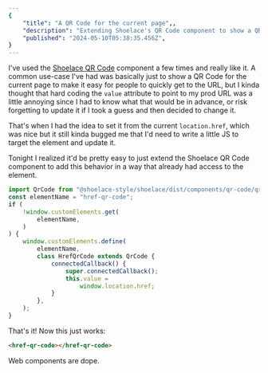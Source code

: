 ```yaml
---
{
	"title": "A QR Code for the current page",,
	"description": "Extending Shoelace's QR Code component to show a QR Code for the current URL.",
	"published": "2024-05-10T05:38:35.456Z",
}
---
```


I've used the [Shoelace QR Code](https://shoelace.style/components/qr-code/) component a few times and
really like it. A common use-case I've had was basically
just to show a QR Code for the current page to make it easy
for people to quickly get to the URL, but I kinda thought
that hard coding the `value` attribute to point to my prod
URL was a little annoying since I had to know what that
would be in advance, or risk forgetting to update it if I
took a guess and then decided to change it.

That's when I had the idea to set it from the current
`location.href`, which was nice but it still kinda bugged
me that I'd need to write a little JS to target the element
and update it.

Tonight I realized it'd be pretty easy to just extend the
Shoelace QR Code component to add this behavior in a way
that already had access to the element.

```ts
import QrCode from "@shoelace-style/shoelace/dist/components/qr-code/qr-code.component";
const elementName = "href-qr-code";
if (
	!window.customElements.get(
		elementName,
	)
) {
	window.customElements.define(
		elementName,
		class HrefQrCode extends QrCode {
			connectedCallback() {
				super.connectedCallback();
				this.value =
					window.location.href;
			}
		},
	);
}
```

That's it! Now this just works:

```html
<href-qr-code></href-qr-code>
```

<href-qr-code></href-qr-code>

Web components are dope.

<script type="module">
import QrCode from "https://cdn.jsdelivr.net/npm/@shoelace-style/shoelace@2.15.0/cdn/components/qr-code/qr-code.component.js";
const elementName = "href-qr-code";
if (
	!window.customElements.get(
		elementName,
	)
) {
	window.customElements.define(
		elementName,
		class HrefQrCode extends QrCode {
			connectedCallback() {
				super.connectedCallback();
				this.value =
					window.location.href;
			}
		},
	);
}
</script>

